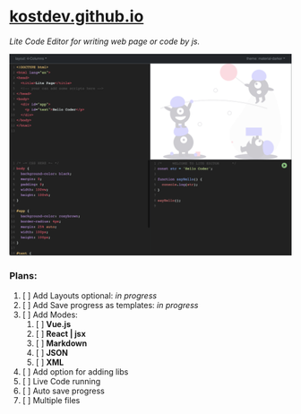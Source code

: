 # [kostdev.github.io](https://kostdev.github.io/)

_Lite Code Editor for writing web page or code by js._

![Web Editor look](screenshot.png)

### Plans:

1. [ ] Add Layouts optional: _in progress_
2. [ ] Add Save progress as templates: _in progress_
3. [ ] Add Modes:
   1. [ ] **Vue.js** 
   2. [ ] **React | jsx**
   3. [ ] **Markdown**
   4. [ ] **JSON**
   5. [ ] **XML**
4. [ ] Add option for adding libs
5. [ ] Live Code running
6. [ ] Auto save progress
7. [ ] Multiple files

